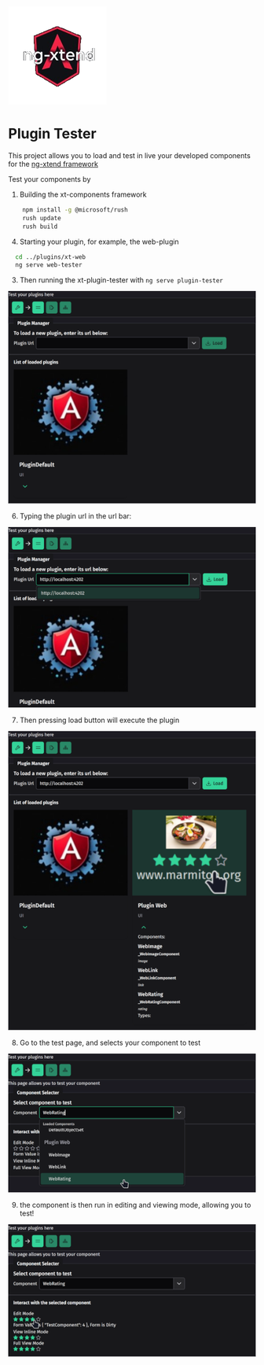 ![ng-xtend logo](../../docs/logos/logo-xtend-angular-red-small.png)

# Plugin Tester

This project allows you to load and test in live your developed components for the [ng-xtend framework](https://github.com/dont-code/ng-xtend/blob/main/README.md)

Test your components by
1. Building the xt-components framework
```bash
    npm install -g @microsoft/rush
    rush update
    rush build
```
4. Starting your plugin, for example, the web-plugin
```bash
  cd ../plugins/xt-web
  ng serve web-tester
```
3. Then running the xt-plugin-tester with `ng serve plugin-tester`

![initial screen](docs/screenshots/initial-plugin.png)

6. Typing the plugin url in the url bar:

![web-plugin url](docs/screenshots/typing-web-plugin-url.png)

7. Then pressing load button will execute the plugin

![loading plugin](docs/screenshots/web-plugin-detail.png)

8. Go to the test page, and selects your component to test

![select rating](docs/screenshots/select-rating.png)

9. the component is then run in editing and viewing mode, allowing you to test!

![Test rating](docs/screenshots/edit-rating.png)


